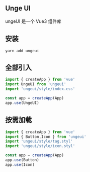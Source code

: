 ## Unge UI

ungeUI 是一个 Vue3 组件库

## 安装

```shell
yarn add ungeui
```

## 全部引入

```js
import { createApp } from 'vue'
import UngeUI from 'ungeui'
import 'ungeui/style/index.css'

const app = createApp(App)
app.use(UngeUI)
```

## 按需加载

```js
import { createApp } from 'vue'
import { Button,Icon } from 'ungeui'
import 'ungeui/style/tag.styl'
import 'ungeui/style/icon.styl'

const app = createApp(App)
app.use(Button)
app.use(Icon)
```

